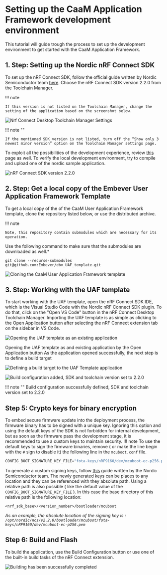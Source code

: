 # Setting up the CaaM Application Framework development environment

This tutorial will guide trough the process to set up the development environment to get started with the CaaM Application Framework.

## 1. Step: Setting up the Nordic nRF Connect SDK

To set up the nRF Connect SDK, follow the official guide written by Nordic Semiconductor team [here](https://developer.nordicsemi.com/nRF_Connect_SDK/doc/latest/nrf/getting_started/assistant.html).
Choose the nRF Connect SDK version 2.2.0 from the Toolchain Manager.


!!! note

    If this version is not listed on the Toolchain Manager, change the setting of the application based on the screenshot below.

![Nrf Connect Desktop Toolchain Manager Settings](./resources/nrf_toolchain_mgr_settings.png)

!!! note ""

    If the mentioned SDK version is not listed, turn off the “Show only 3 newest minor version” option on the Toolchain Manager settings page.

To exploit all the possibilities of the development experience, review [this](https://developer.nordicsemi.com/nRF_Connect_SDK/doc/latest/nrf/getting_started.html) page as well.
To verify the local development environment, try to compile and upload one of the nordic sample application.

![nRF Connect SDK version 2.2.0](./resources/nrf_toolchain_mgr_sdk_version_2_2.png)

## 2. Step: Get a local copy of the Embever User Application Framework Template

To get a local copy of the of the CaaM User Application Framework template, clone the repository listed below, or use the distributed archive.

!!! note

    Note, this repository contain submodules which are necessary for its operation.

Use the following command to make sure that the submodules are downloaded as well.*

`git clone --recurse-submodules git@github.com:Embever/ebv_UAF_template.git`

![Cloning the CaaM User Application Framework template](./resources/ebv_uaf_template_git_clone.png)

## 3. Step: Working with the UAF template

To start working with the UAF template, open the nRF Connect SDK IDE, which is the Visual Studio Code with the Nordic nRF Connect SDK plugin.
To do that, click on the "Open VS Code" button in the nRF Connect Desktop Toolchain Manager.
Importing the UAF template is as simple as clicking to the Open Application button after selecting the nRF Connect extension tab on the sidebar in VS Code.

![Opening the UAF template as an existing application](./resources/vscode_nrf_extension_open_application.png)

Opening the UAF template as and existing application by the Open Application button
As the application opened successfully, the next step is to define a build target

![Defining a build target to the UAF Template application](./resources/build_config_vscode_nrf_extension.png)

![Build configuration added, SDK and toolchain version set to 2.2.0](./resources/vscode_nrf_connect_plugin_uaf_temple.png)

!!! note ""
    Build configuration successfully defined, SDK and toolchain version set to 2.2.0

## Step 5: Crypto keys for binary encryption

To embed secure firmware update into the deployment process, the firmware binary has to be signed with a unique key. Ignoring this option and using the default keys of the SDK is not forbidden for internal development, but as soon as the firmware pass the development stage, it is recommended to use a custom keys to maintain security.
!!! note 
    To use the default keys to sign the firmware binaries, remove ( or make the line begin with the `#` sign to disable it) the following line in the `mcuboot.conf` file.

```c
CONFIG_BOOT_SIGNATURE_KEY_FILE="fota-keys/nRF9160/dev/mcuboot-ec-p256.pem"
```

To generate a custom signing keys, follow [this](https://developer.nordicsemi.com/nRF_Connect_SDK/doc/latest/nrf/app_dev/bootloaders_and_dfu/fw_update.html#signature-keys) guide written by the Nordic Semiconductor team.
The newly generated keys can be places to any location and they can be referenced with they absolute path. Using a relative path is also possible ( like the default value of the `CONFIG_BOOT_SIGNATURE_KEY_FILE` ). In this case the base directory of this relative path is the following location:

`<nrf_sdk_base>/<version_number>/bootloader/mcuboot`

*As an example, the absolute location of the signing key is : `/opt/nordic/ncs/v2.2.0/bootloader/mcuboot/fota-keys/nRF9160/dev/mcuboot-ec-p256.pem`*

## Step 6: Build and Flash

To build the application, use the Build Configuration button or use one of the built-in build tasks of the nRF Connect extension.

![Building has been successfully completed](./resources/vscode_nrf_ext_uaf_template_build_done.png)